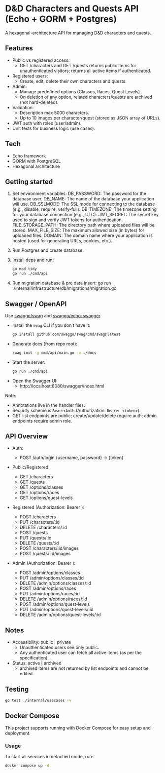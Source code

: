 # D&D Characters and Quests API (Echo + GORM + Postgres)

A hexagonal-architecture API for managing D&D characters and quests.

## Features

- Public vs registered access:
  - GET /characters and GET /quests returns public items for unauthenticated visitors; returns all active items if authenticated.
- Registered users:
  - Create, edit, delete their own characters and quests.
- Admin:
  - Manage predefined options (Classes, Races, Quest Levels).
  - On deletion of any option, related characters/quests are archived (not hard-deleted).
- Validation:
  - Description max 5000 characters.
  - Up to 10 images per character/quest (stored as JSON array of URLs).
- JWT auth with roles (user/admin).
- Unit tests for business logic (use cases).

## Tech

- Echo framework
- GORM with PostgreSQL
- Hexagonal architecture

## Getting started

1. Set environment variables:
   DB_PASSWORD: The password for the database user.
   DB_NAME: The name of the database your application will use.
   DB_SSLMODE: The SSL mode for connecting to the database (e.g., disable, require, verify-full).
   DB_TIMEZONE: The timezone setting for your database connection (e.g., UTC).
   JWT_SECRET: The secret key used to sign and verify JWT tokens for authentication.
   FILE_STORAGE_PATH: The directory path where uploaded files will be stored.
   MAX_FILE_SIZE: The maximum allowed size (in bytes) for uploaded files.
   DOMAIN: The domain name where your application is hosted (used for generating URLs, cookies, etc.).

2. Run Postgres and create database.

3. Install deps and run:
   ```bash
   go mod tidy
   go run ./cmd/api
   ```

4. Run migration database & pre data insert:
   go run ./internal/infrastructure/db/migrations/migration.go 

## Swagger / OpenAPI

Use [swaggo/swag](https://github.com/swaggo/swag) and [swaggo/echo-swagger](https://github.com/swaggo/echo-swagger).

- Install the `swag` CLI if you don't have it:
  ```bash
  go install github.com/swaggo/swag/cmd/swag@latest
  ```
- Generate docs (from repo root):
  ```bash
  swag init -g cmd/api/main.go -o ./docs
  ```
- Start the server:
  ```bash
  go run ./cmd/api
  ```
- Open the Swagger UI:
  - http://localhost:8080/swagger/index.html

Note:
- Annotations live in the handler files.
- Security scheme is `BearerAuth` (Authorization: `Bearer <token>`).
- GET list endpoints are public; create/update/delete require auth; admin endpoints require admin role.

## API Overview

- Auth:
  - POST /auth/login {username, password} -> {token}

- Public/Registered:
  - GET /characters
  - GET /quests
  - GET /options/classes
  - GET /options/races
  - GET /options/quest-levels

- Registered (Authorization: Bearer <token>):
  - POST /characters
  - PUT /characters/:id
  - DELETE /characters/:id
  - POST /quests
  - PUT /quests/:id
  - DELETE /quests/:id
  - POST /characters/:id/images
  - POST /quests/:id/images

- Admin (Authorization: Bearer <admin token>):
  - POST /admin/options/classes
  - PUT /admin/options/classes/:id
  - DELETE /admin/options/classes/:id
  - POST /admin/options/races
  - PUT /admin/options/races/:id
  - DELETE /admin/options/races/:id
  - POST /admin/options/quest-levels
  - PUT /admin/options/quest-levels/:id
  - DELETE /admin/options/quest-levels/:id

## Notes

- Accessibility: public | private
  - Unauthenticated users see only public.
  - Any authenticated user can fetch all active items (as per the specification).
- Status: active | archived
  - archived items are not returned by list endpoints and cannot be edited.

## Testing

```bash
go test ./internal/usecases -v
```

## Docker Compose

This project supports running with Docker Compose for easy setup and deployment.

### Usage

To start all services in detached mode, run:

```bash
docker compose up -d
```

